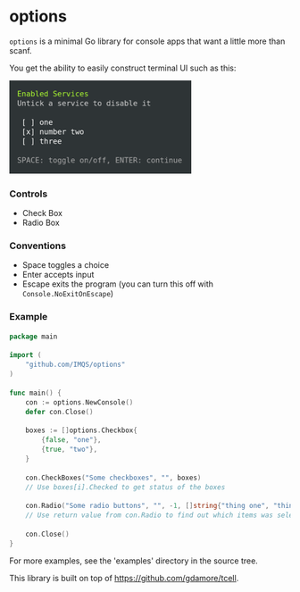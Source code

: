 # options
`options` is a minimal Go library for console apps that want a little more than scanf.

You get the ability to easily construct terminal UI such as this:

<img src="https://github.com/IMQS/options/blob/master/examples/screenshot-1.webp?raw=true" width="326" title="Screenshot">


### Controls
* Check Box
* Radio Box

### Conventions
* Space toggles a choice
* Enter accepts input
* Escape exits the program (you can turn this off with `Console.NoExitOnEscape`)

### Example
```go
package main

import (
	"github.com/IMQS/options"
)

func main() {
	con := options.NewConsole()
	defer con.Close()

	boxes := []options.Checkbox{
		{false, "one"},
		{true, "two"},
	}

	con.CheckBoxes("Some checkboxes", "", boxes)
	// Use boxes[i].Checked to get status of the boxes

	con.Radio("Some radio buttons", "", -1, []string{"thing one", "thing two"})
	// Use return value from con.Radio to find out which items was selected

	con.Close()
}
```
For more examples, see the 'examples' directory in the source tree.

This library is built on top of https://github.com/gdamore/tcell.
